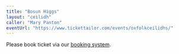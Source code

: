 ```yaml
---
title: "Bosun Higgs"
layout: "ceilidh"
caller: "Mary Panton"
eventUrl: "https://www.tickettailor.com/events/oxfolkceilidhs/"
---
```


Please book ticket via our [booking system](https://www.tickettailor.com/events/oxfolkceilidhs/).
